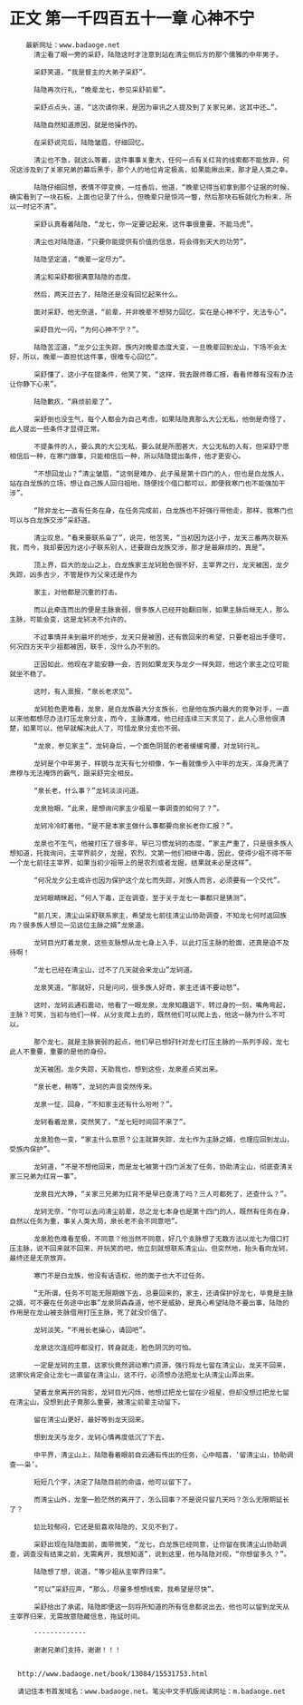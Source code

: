 # 正文 第一千四百五十一章 心神不宁
        最新网址：www.badaoge.net
          清尘看了眼一旁的采舒，陆隐这时才注意到站在清尘侧后方的那个儒雅的中年男子。
      
          采舒笑道，“我是督主的大弟子采舒”。
      
          陆隐再次行礼，“晚辈龙七，参见采舒前辈”。
      
          采舒点点头，道，“这次请你来，是因为审讯之人提及到了关家兄弟，这其中还…”。
      
          陆隐自然知道原因，就是他操作的。
      
          在采舒说完后，陆隐皱眉，仔细回忆。
      
          清尘也不急，就这么等着，这件事事关重大，任何一点有关红背的线索都不能放弃，何况这涉及到了关家兄弟的幕后黑手，那个人的地位肯定极高，如果能揪出来，那才是人类之幸。
      
          陆隐仔细回想，表情不停变换，一炷香后，他道，“晚辈记得当初拿到那个证据的时候，确实看到了一块石板，上面也记录了什么，但晚辈只是惊鸿一瞥，然后那块石板就化为粉末，所以一时记不清”。
      
          采舒认真看着陆隐，“龙七，你一定要记起来，这件事很重要，不能马虎”。
      
          清尘也对陆隐道，“只要你能提供有价值的信息，将会得到天大的功劳”。
      
          陆隐坚定道，“晚辈一定尽力”。
      
          清尘和采舒都很满意陆隐的态度。
      
          然后，两天过去了，陆隐还是没有回忆起来什么。
      
          面对采舒，他无奈道，“前辈，并非晚辈不想努力回忆，实在是心神不宁，无法专心”。
      
          采舒目光一闪，“为何心神不宁？”。
      
          陆隐苦涩道，“龙夕公主失踪，族内对晚辈态度大变，一旦晚辈回到龙山，下场不会太好，所以，晚辈一直担忧这件事，很难专心回忆”。
      
          采舒懂了，这小子在提条件，他笑了笑，“这样，我去跟师尊汇报，看看师尊有没有办法让你静下心来”。
      
          陆隐歉疚，“麻烦前辈了”。
      
          采舒倒也没生气，每个人都会为自己考虑，如果陆隐真那么大公无私，他倒是奇怪了，此人提出一些条件才显得正常。
      
          不提条件的人，要么真的大公无私，要么就是所图甚大，大公无私的人有，但采舒宁愿相信后一种，在寒门做事，只能相信后一种，所以陆隐提出条件，他才更安心。
      
          “不想回龙山？”清尘皱眉，“这倒是难办，此子虽是第十四门的人，但也是白龙族人，站在白龙族的立场，想让自己族人回归祖地，随便找个借口都可以，即便我寒门也不能强加干涉”。
      
          “除非龙七一直有任务在身，在任务完成前，白龙族也不好强行带他走，那样，我寒门也可以与白龙族交涉”采舒道。
      
          清尘叹息，“看来要联系枭了”，说完，他苦笑，“当初因为这小子，龙天三番两次联系我，而今，我却要因为这小子联系别人，还要跟白龙族交涉，那才是最麻烦的，真是”。
      
          顶上界，巨大的龙山之上，白龙族家主龙轲脸色很不好，主宰界之行，龙天被困，龙夕失踪，凶多吉少，不管是作为父亲还是作为
      
          家主，对他都是沉重的打击。
      
          而以此牵连而出的便是主脉衰弱，很多族人已经开始翻旧账，如果主脉后继无人，那么主脉，可能会变，这是龙轲决不允许的。
      
          不过事情并未到最坏的地步，龙天只是被困，还有救回来的希望，只要老祖出手便可，何况四方天平少祖都被困，联手，没什么办不到的。
      
          正因如此，他现在才能安静一会，否则如果龙天与龙夕一样失踪，他这个家主之位可能就坐不稳了。
      
          这时，有人禀报，“泉长老求见”。
      
          龙轲脸色更难看，龙泉，是白龙族最大分支族长，也是他在族内最大的竞争对手，一直以来他都想尽办法打压龙泉分支，而今，主脉遭难，他已经连续三天求见了，此人心思他很清楚，如果可以，他早就解决此人了，可惜龙泉分支也不弱。
      
          “龙泉，参见家主”，龙轲身后，一个面色阴鹫的老者缓缓弯腰，对龙轲行礼。
      
          龙轲是个中年男子，样貌与龙天有七分相像，乍一看就像步入中年的龙天，浑身充满了肃穆与无法掩饰的霸气，跟采舒完全相反。
      
          “泉长老，什么事？”龙轲淡淡问道。
      
          龙泉抬眼，“此来，是想询问家主少祖星一事调查的如何了？”。
      
          龙轲冷冷盯着他，“是不是本家主做什么事都要向泉长老你汇报？”。
      
          龙泉也不生气，他被打压了很多年，早已习惯龙轲的态度，“家主严重了，只是很多族人想知道，托我询问，主宰界前夕，龙掘，农烈，文第一他们相继中毒，因此，使得少祖不得不带一个龙七前往主宰界，如果当初少祖带上的是农烈或者龙掘，结果就未必是这样”。
      
          “何况龙夕公主或许也因为保护这个龙七而失踪，对族人而言，必须要有一个交代”。
      
          龙轲眼睛眯起，“何人下毒，正在调查，至于关于龙七一事都只是猜测”。
      
          “前几天，清尘山采舒联系家主，希望龙七前往清尘山协助调查，不知龙七何时返回族内？很多族人想见一见这位主脉之婿”龙泉道。
      
          龙轲目光盯着龙泉，这些支脉想从龙七身上入手，以此打压主脉的脸面，还真是迫不及待啊！
      
          “龙七已经在清尘山，过不了几天就会来龙山”龙轲道。
      
          龙泉笑道，“那就好，只是问问，很多族人好奇，家主还请不要动怒”。
      
          这时，龙轲云通石震动，他看了一眼龙泉，龙泉知趣退下，转过身的一刻，嘴角弯起，主脉？可笑，当初与他们一样，从分支爬上去的，既然他们可以爬上去，他这一脉为什么不可以。
      
          那个龙七，就是主脉衰弱的起点，他们早已想好针对龙七打压主脉的一系列手段，龙七此人不重要，重要的是他的身份。
      
          龙天被困，龙夕失踪，天助我也，想到这些，龙泉差点笑出来。
      
          “泉长老，稍等”，龙轲的声音突然传来。
      
          龙泉一怔，回身，“不知家主还有什么吩咐？”。
      
          龙轲看着龙泉，突然笑了，“龙七短时间回不来了”。
      
          龙泉脸色一变，“家主什么意思？公主就算失踪，龙七作为主脉之婿，也理应回到龙山，受族内保护”。
      
          龙轲道，“不是不想他回来，而是龙七被第十四门派发了任务，协助清尘山，彻底查清关家三兄弟为红背一事”。
      
          龙泉目光大睁，“关家三兄弟为红背不是早已查清了吗？三人可都死了，还查什么？”。
      
          龙轲无奈，“你可以去问清尘前辈，总之龙七本身也是第十四门的人，既然有任务在身，自然以任务为重，事关人类大局，泉长老不会不同意吧”。
      
          龙泉脸色难看至极，不同意？他当然不同意，好几个支脉想了无数方法以龙七为借口打压主脉，说不回来就不回来，开玩笑的吧，他立刻就想联系清尘山，但突然地，抬头看向龙轲，最终还是无奈放弃。
      
          寒门不是白龙族，他没有话语权，他的面子也大不过任务。
      
          “无所谓，任务不可能无限期做下去，总要回来的，家主，还请保护好龙七，毕竟是主脉之婿，可不要在任务途中出事”龙泉阴森森道，他不是威胁，是真心希望陆隐不要出事，陆隐的作用是在龙山被支脉借用打压主脉，死了就没价值了。
      
          龙轲淡笑，“不用长老操心，请回吧”。
      
          龙泉这次连招呼都没打，转身就走，脸色阴沉的可怕。
      
          一定是龙轲的主意，这家伙竟然调动寒门资源，强行将龙七留在清尘山，龙天不回来，这家伙肯定会让龙七一直留在清尘山，这不行，必须想办法把龙七从清尘山弄出来。
      
          望着龙泉离开的背影，龙轲目光闪烁，他想过把龙七留在少祖星，但却没想过把龙七留在清尘山，没想到此子竟那么重要，被清尘前辈主动留下。
      
          留在清尘山更好，最好等到龙天回来。
      
          想到龙天与龙夕，龙轲心情再度低沉了下去。
      
          中平界，清尘山上，陆隐看着眼前自云通石传出的任务，心中暗喜，‘留清尘山，协助调查——枭’。
      
          短短几个字，决定了陆隐目前的命运，他可以留下了。
      
          而清尘山外，龙奎一脸茫然的离开了，怎么回事？不是说只留几天吗？怎么无限期延长了？
      
          攰比较郁闷，它还是挺喜欢陆隐的，又见不到了。
      
          采舒出现在陆隐面前，面带微笑，“龙七，白龙族已经同意，让你留在我清尘山协助调查，调查没有结束之前，无需离开，我想知道”，说到这里，他与陆隐对视，“你想留多久？”。
      
          陆隐想了想，说道，“等少祖从主宰界归来”。
      
          “可以”采舒应声，“那么，尽量多想想线索，我希望是尽快”。
      
          采舒给出了承诺，陆隐即便这一刻将所知道的所有信息都说出去，他也可以留到龙天从主宰界归来，无需故意隐藏信息，拖延时间。
      
          -------------
      
          谢谢兄弟们支持，谢谢！！！
      
      
      http://www.badaoge.net/book/13084/15531753.html
      
      请记住本书首发域名：www.badaoge.net。笔尖中文手机版阅读网址：m.badaoge.net